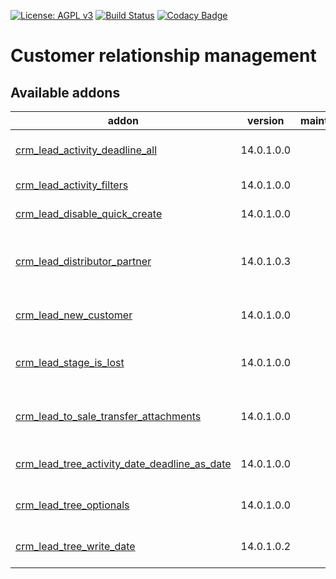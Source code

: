 [![License: AGPL v3](https://img.shields.io/badge/License-AGPL%20v3-blue.svg)](https://www.gnu.org/licenses/agpl-3.0)
[![Build Status](https://travis-ci.org/Tawasta/crm.svg?branch=12.0)](https://travis-ci.org/Tawasta/crm)
[![Codacy Badge](https://api.codacy.com/project/badge/Grade/16d209e3574f4d9a8d1eeb7a5edc1e88)](https://www.codacy.com/app/Tawasta/crm?utm_source=github.com&amp;utm_medium=referral&amp;utm_content=Tawasta/crm&amp;utm_campaign=Badge_Grade)

Customer relationship management
================================

[//]: # (addons)

Available addons
----------------
addon | version | maintainers | summary
--- | --- | --- | ---
[crm_lead_activity_deadline_all](crm_lead_activity_deadline_all/) | 14.0.1.0.0 |  | Show last write date on crm lead tree view
[crm_lead_activity_filters](crm_lead_activity_filters/) | 14.0.1.0.0 |  | Show activity filters: late, today, future
[crm_lead_disable_quick_create](crm_lead_disable_quick_create/) | 14.0.1.0.0 |  | Disable quick create from crm lead
[crm_lead_distributor_partner](crm_lead_distributor_partner/) | 14.0.1.0.3 |  | Enables linking Leads/Opportunities to a Distributor/Sales Partner
[crm_lead_new_customer](crm_lead_new_customer/) | 14.0.1.0.0 |  | New customer boolean toggle for CRM lead
[crm_lead_stage_is_lost](crm_lead_stage_is_lost/) | 14.0.1.0.0 |  | A new field to supplement the existing 'Is Won Stage?' Field
[crm_lead_to_sale_transfer_attachments](crm_lead_to_sale_transfer_attachments/) | 14.0.1.0.0 |  | Converting opportunities to sales copies related attachments
[crm_lead_tree_activity_date_deadline_as_date](crm_lead_tree_activity_date_deadline_as_date/) | 14.0.1.0.0 |  | Show activity date deadline as date in lead tree view
[crm_lead_tree_optionals](crm_lead_tree_optionals/) | 14.0.1.0.0 |  | Customize optional-attributes in tree view
[crm_lead_tree_write_date](crm_lead_tree_write_date/) | 14.0.1.0.2 |  | Show last write date on crm lead tree view

[//]: # (end addons)

